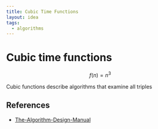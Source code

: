 ```yaml
---
title: Cubic Time Functions
layout: idea
tags:
  - algorithms
---
```


# Cubic time functions

$$f(n)=n^3$$

Cubic functions describe algorithms that examine all triples

## References

- [The-Algorithm-Design-Manual](/reference/The-Algorithm-Design-Manual)
